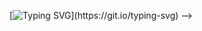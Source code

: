 [![Typing SVG](https://readme-typing-svg.herokuapp.com?font=Fira+Code&pause=1000&width=435&lines=Hello%2C+my+name+is+Patricia.+;I%C2%B4m+from+Brazil.+I%C2%B4m+26+years+old.;Data+Science+student.)](https://git.io/typing-svg)
-->
